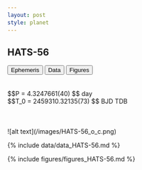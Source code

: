 ```yaml
---
layout: post
style: planet
---
```

<script src="../js/planets.js"></script>

## HATS-56

<!-- Tab links -->
<div class="tab">
<button class="tablinks" onclick="openCity(event, 'Ephemeris')">Ephemeris</button>
<button class="tablinks" onclick="openCity(event, 'Data')">Data</button>
<button class="tablinks" onclick="openCity(event, 'Figures')">Figures</button>
</div>

<!-- Tab content -->
<div id="Ephemeris" class="tabcontent" markdown="1">
<br/><br/>
$$P = 4.3247661(40) $$ day <br/>
$$T_0 = 2459310.32135(73) $$ BJD TDB
<br/><br/>
<br/><br/>
![alt text](/images/HATS-56_o_c.png)
</div>


<div id="Data" class="tabcontent" markdown="1">

{% include data/data_HATS-56.md %}

</div>

<div id="Figures" class="tabcontent" markdown="1">
{% include figures/figures_HATS-56.md %}
</div>


<script src="../js/tabs.js"></script>


